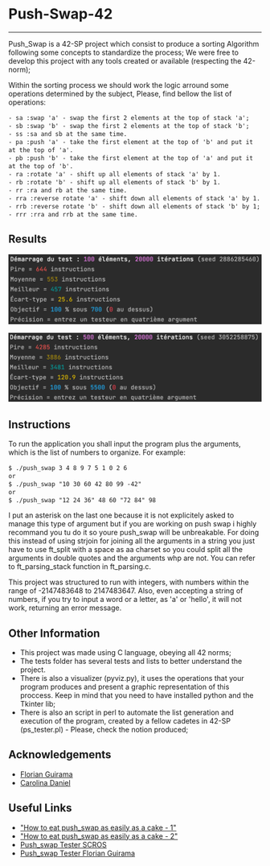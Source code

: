 # Push-Swap-42

___
Push_Swap is a 42-SP project which consist to produce a sorting Algorithm following some
concepts to standardize the process;
We were free to develop this project with any tools created or available (respecting the 42-norm);

Within the sorting process we should work the logic arround some operations determined by the subject,
Please, find bellow the list of operations:
```
- sa :swap 'a' - swap the first 2 elements at the top of stack 'a';
- sb :swap 'b' - swap the first 2 elements at the top of stack 'b';
- ss :sa and sb at the same time.
- pa :push 'a' - take the first element at the top of 'b' and put it at the top of 'a'.
- pb :push 'b' - take the first element at the top of 'a' and put it at the top of 'b'.
- ra :rotate 'a' - shift up all elements of stack 'a' by 1.
- rb :rotate 'b' - shift up all elements of stack 'b' by 1.
- rr :ra and rb at the same time.
- rra :reverse rotate 'a' - shift down all elements of stack 'a' by 1.
- rrb :reverse rotate 'b' - shift down all elements of stack 'b' by 1;
- rrr :rra and rrb at the same time.
```

## Results

![100 Entiers](https://github.com/BilelLk/42/blob/main/push_swap/img/100_result_ps.png)

![500 Entiers](https://github.com/BilelLk/42/blob/main/push_swap/img/500_result_p_s.png)

## Instructions

To run the application you shall input the program plus the arguments, which is the list of numbers to organize. For example:
```
$ ./push_swap 3 4 8 9 7 5 1 0 2 6
or
$ ./push_swap "10 30 60 42 80 99 -42"
or
$ ./push_swap "12 24 36" 48 60 "72 84" 98
```
I put an asterisk on the last one because it is not explicitely asked to manage this type of argument but if you are 
working on push swap i highly recommand you tu do it so youre push_swap will be unbreakable. For doing this instead of using strjoin for 
joining all the arguments in a string you just have to use ft_split with a space as aa charset so you could split all the arguments in double quotes
and the arguments whp are not. You can refer to ft_parsing_stack function in ft_parsing.c.

This project was structured to run with integers, with numbers within the range of -2147483648 to 2147483647.
Also, even accepting a string of numbers, if you try to input a word or a letter, as 'a' or 'hello', it will not work, returning an error message.

## Other Information

- This project was made using C language, obeying all 42 norms;
- The tests folder has several tests and lists to better understand the project.
- There is also a visualizer (pyviz.py), it uses the operations that your program produces and present a graphic representation of this proccess. Keep in mind that you need to have installed python and the Tkinter lib;
- There is also an script in perl to automate the list generation and execution of the program, created by a fellow cadetes in 42-SP (ps_tester.pl) - Please, check the notion produced;

## Acknowledgements

- [Florian Guirama](https://github.com/Florian1215)
- [Carolina Daniel](https://github.com/caroldaniel)

## Useful Links

- ["How to eat push_swap as easily as a cake - 1"](https://techdebt.tistory.com/26)
- ["How to eat push_swap as easily as a cake - 2"](https://techdebt.tistory.com/27)
- [Push_swap Tester SCROS](https://github.com/SimonCROS/push_swap_tester)
- [Push_swap Tester Florian Guirama](https://github.com/Florian1215/Push_Swap-Tester)